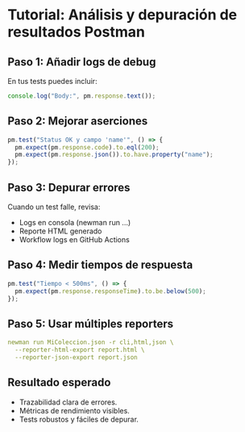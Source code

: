 # Tutorial: Análisis y depuración de resultados Postman

## Paso 1: Añadir logs de debug
En tus tests puedes incluir:
```javascript
console.log("Body:", pm.response.text());
```

## Paso 2: Mejorar aserciones

```javascript
pm.test("Status OK y campo 'name'", () => {
  pm.expect(pm.response.code).to.eql(200);
  pm.expect(pm.response.json()).to.have.property("name");
});
```

## Paso 3: Depurar errores

Cuando un test falle, revisa:

- Logs en consola (newman run ...)
- Reporte HTML generado
- Workflow logs en GitHub Actions

## Paso 4: Medir tiempos de respuesta

```javascript
pm.test("Tiempo < 500ms", () => {
  pm.expect(pm.response.responseTime).to.be.below(500);
});
```

## Paso 5: Usar múltiples reporters

```yaml
newman run MiColeccion.json -r cli,html,json \
  --reporter-html-export report.html \
  --reporter-json-export report.json
```

## Resultado esperado

- Trazabilidad clara de errores.
- Métricas de rendimiento visibles.
- Tests robustos y fáciles de depurar.

